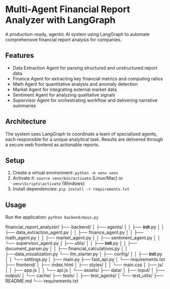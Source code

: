 # Multi-Agent Financial Report Analyzer with LangGraph

A production-ready, agentic AI system using LangGraph to automate comprehensive financial report analysis for companies.

## Features
- Data Extraction Agent for parsing structured and unstructured report data
- Finance Agent for extracting key financial metrics and computing ratios
- Math Agent for quantitative analysis and anomaly detection
- Market Agent for integrating external market data
- Sentiment Agent for analyzing qualitative signals
- Supervisor Agent for orchestrating workflow and delivering narrative summaries

## Architecture
The system uses LangGraph to coordinate a team of specialized agents, each responsible for a unique analytical task. Results are delivered through a secure web frontend as actionable reports.

## Setup
1. Create a virtual environment: `python -m venv venv`
2. Activate it: `source venv/bin/activate` (Linux/Mac) or `venv\Scripts\activate` (Windows)
3. Install dependencies: `pip install -r requirements.txt`

## Usage
Run the application: `python backend/main.py`


financial_report_analyzer/
├── backend/
│   ├── agents/
│   │   ├── __init__.py
│   │   ├── data_extraction_agent.py
│   │   ├── finance_agent.py
│   │   ├── math_agent.py
│   │   ├── market_agent.py
│   │   ├── sentiment_agent.py
│   │   └── supervisor_agent.py
│   ├── utils/
│   │   ├── __init__.py
│   │   ├── document_parser.py
│   │   ├── financial_calculations.py
│   │   ├──data_visualization.py
        └── llm_starter.py
│   ├── config/
│   │   ├── __init__.py
│   │   └── settings.py
│   ├── main.py
    ├── fast_api.py
│   └── requirements.txt
├── frontend/
│   ├── index.html
│   ├── styles/
│   │   └── main.css
│   ├── js/
│   │   ├── app.js
│   │   └── api.js
│   └── assets/
├── data/
│   ├── input/
│   ├── output/
│   └── cache/
├── tests/
│   ├── test_agents/
│   └── test_utils/
├── README.md
└── requirements.txt
